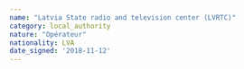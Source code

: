 ```yaml
---
name: "Latvia State radio and television center (LVRTC)"
category: local_authority
nature: "Opérateur"
nationality: LVA
date_signed: '2018-11-12'
---
```

    